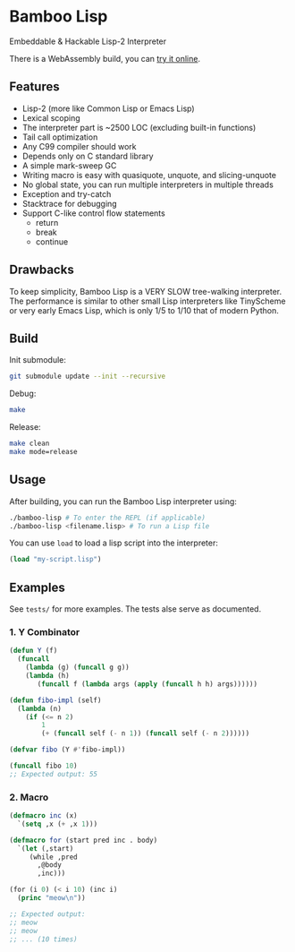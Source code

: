 # Bamboo Lisp

Embeddable & Hackable Lisp-2 Interpreter

There is a WebAssembly build, you can [try it online](https://mistivia.github.io/bamboo-lisp/).

## Features

- Lisp-2 (more like Common Lisp or Emacs Lisp)
- Lexical scoping
- The interpreter part is ~2500 LOC (excluding built-in functions)
- Tail call optimization
- Any C99 compiler should work
- Depends only on C standard library
- A simple mark-sweep GC
- Writing macro is easy with quasiquote, unquote, and slicing-unquote
- No global state, you can run multiple interpreters in multiple threads
- Exception and try-catch
- Stacktrace for debugging
- Support C-like control flow statements
    - return
    - break
    - continue

## Drawbacks

To keep simplicity, Bamboo Lisp is a VERY SLOW tree-walking interpreter. The performance is similar to other small Lisp interpreters like TinyScheme or very early Emacs Lisp, which is only 1/5 to 1/10 that of modern Python.

## Build

Init submodule:

```bash
git submodule update --init --recursive
```

Debug:

```bash
make
```

Release:

```bash
make clean
make mode=release
```

## Usage

After building, you can run the Bamboo Lisp interpreter using:

```bash
./bamboo-lisp # To enter the REPL (if applicable)
./bamboo-lisp <filename.lisp> # To run a Lisp file
```

You can use `load` to load a lisp script into the interpreter:

```lisp
(load "my-script.lisp")
```

## Examples

See `tests/` for more examples. The tests alse serve as documented.

### 1. Y Combinator

```lisp
(defun Y (f)
  (funcall
    (lambda (g) (funcall g g))
    (lambda (h)
       (funcall f (lambda args (apply (funcall h h) args))))))

(defun fibo-impl (self)
  (lambda (n)
    (if (<= n 2)
        1
        (+ (funcall self (- n 1)) (funcall self (- n 2))))))

(defvar fibo (Y #'fibo-impl))

(funcall fibo 10)
;; Expected output: 55
```

### 2. Macro

```lisp
(defmacro inc (x)
  `(setq ,x (+ ,x 1)))

(defmacro for (start pred inc . body)
  `(let (,start)
     (while ,pred
       ,@body
       ,inc)))

(for (i 0) (< i 10) (inc i)
  (princ "meow\n"))

;; Expected output:
;; meow
;; meow
;; ... (10 times)
```


